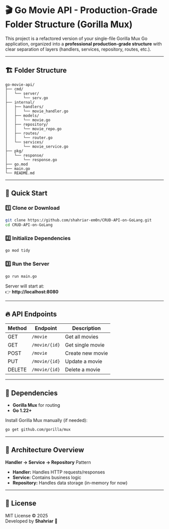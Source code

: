 # 🎬 Go Movie API - Production-Grade Folder Structure (Gorilla Mux)

This project is a refactored version of your single-file Gorilla Mux Go application, organized into a **professional production-grade structure** with clear separation of layers (handlers, services, repository, routes, etc.).

---

## 🏗 Folder Structure

```
go-movie-api/
├── cmd/
│   └── server/
│       └── serv.go
├── internal/
│   ├── handlers/
│   │   └── movie_handler.go
│   ├── models/
│   │   └── movie.go
│   ├── repository/
│   │   └── movie_repo.go
│   ├── routes/
│   │   └── router.go
│   └── services/
│       └── movie_service.go
├── pkg/
│   └── response/
│       └── response.go
├── go.mod
├── main.go
└── README.md
```

---

## 🚀 Quick Start

### 1️⃣ Clone or Download

```bash
git clone https://github.com/shahriar-em0n/CRUD-API-on-GoLang.git
cd CRUD-API-on-GoLang
```

### 2️⃣ Initialize Dependencies

```bash
go mod tidy
```

### 3️⃣ Run the Server

```bash
go run main.go
```

Server will start at:  
👉 **http://localhost:8080**

---

## 🔥 API Endpoints

| Method | Endpoint | Description |
|--------|-----------|-------------|
| GET | `/movie` | Get all movies |
| GET | `/movie/{id}` | Get single movie |
| POST | `/movie` | Create new movie |
| PUT | `/movie/{id}` | Update a movie |
| DELETE | `/movie/{id}` | Delete a movie |

---

## 🧩 Dependencies

- **Gorilla Mux** for routing  
- **Go 1.22+**

Install Gorilla Mux manually (if needed):
```bash
go get github.com/gorilla/mux
```

---

## 🧠 Architecture Overview

**Handler → Service → Repository** Pattern

- **Handler:** Handles HTTP requests/responses  
- **Service:** Contains business logic  
- **Repository:** Handles data storage (in-memory for now)  

---

## 📄 License

MIT License © 2025  
Developed by **Shahriar** 🚀